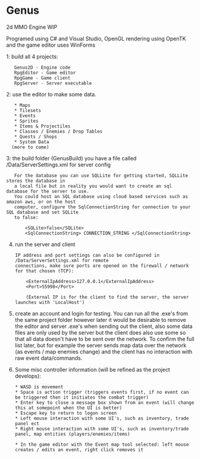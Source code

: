 # Genus
2d MMO Engine WIP

 Programed using C# and Visual Studio, OpenGL rendering using OpenTK and the game editor uses WinForms

 1: build all 4 projects:
 
       Genus2D - Engine code
       RpgEditor - Game editor
       RpgGame - Game client
       RpgServer - Server executable
       
 2: use the editor to make some data.
       
       * Maps
       * Tilesets
       * Events
       * Sprites
       * Items & Projectiles
       * Classes / Enemies / Drop Tables
       * Quests / Shops
       * System Data
      (more to come)
 
 3: the build folder (GenusBuild) you have a file called /Data/ServerSettings.xml for server config
 
       For the database you can use SQLLite for getting started, SQLLite stores the database in 
       a local file but in reality you would want to create an sql database for the server to use. 
       You could host an SQL database using cloud based services such as amazon aws, or on the host 
       computer, configure the SqlConnectionString for connection to your SQL database and set SQLite 
       to false:
           
           <SQLite>false</SQLite>
           <SqlConnectionString> CONNECTION_STRING </SqlConnectionString>
       
 4. run the server and client
 
        IP address and port settings can also be configured in /Data/ServerSettings.xml for remote 
        connections, make sure ports are opened on the firewall / network for that chosen (TCP):
            
            <ExternalIpAddress>127.0.0.1</ExternalIpAddress>
            <Port>55998</Port>
            
            (External IP is for the client to find the server, the server launches with 'LocalHost')
    
 5. create an account and login for testing. You can run all the .exe's from the same project folder
    however later it would be desirable to remove the editor and server .exe's when sending out the
    client, also some data files are only used by the server but the client does also use some so that
    all data doesn't have to be sent over the network. To confirm the full list later, but for example
    the server sends map data over the network (as events / map enemies change) and the client has no
    interaction with raw event data/commands.
 
 6. Some misc controller information (will be refined as the project develops):
 
        * WASD is movement
        * Space is action trigger (triggers events first, if no event can be triggered then it initiates the combat trigger)
        * Enter key to close a message box shown from an event (will change this at somepoint when the UI is better)
        * Escape key to return to logon screen
        * Left mouse interaction with some UI's, such as inventory, trade panel ect
        * Right mouse interaction with some UI's, such as inventory/trade panel, map entities (players/enemies/items)
        
        * In the game editor with the Event map tool selected: left mouse creates / edits an event, right click removes it 
        
        
